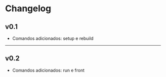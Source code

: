 # Changelog

## v0.1

* Comandos adicionados: setup e rebuild

---

## v0.2

* Comandos adicionados: run e front
